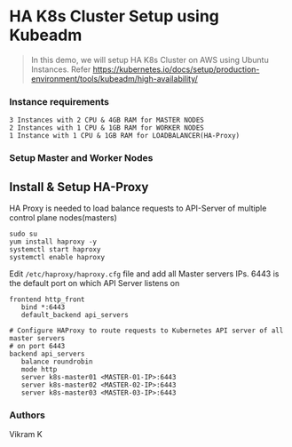 # HA K8s Cluster Setup  using Kubeadm
> In this demo, we will setup HA K8s Cluster on AWS using Ubuntu Instances. Refer https://kubernetes.io/docs/setup/production-environment/tools/kubeadm/high-availability/

### Instance requirements 
```
3 Instances with 2 CPU & 4GB RAM for MASTER NODES
2 Instances with 1 CPU & 1GB RAM for WORKER NODES
1 Instance with 1 CPU & 1GB RAM for LOADBALANCER(HA-Proxy)
```
### Setup Master and Worker Nodes
## Install & Setup HA-Proxy
HA Proxy is needed to load balance requests to API-Server of multiple control plane nodes(masters)
```
sudo su
yum install haproxy -y
systemctl start haproxy
systemctl enable haproxy

```
Edit `/etc/haproxy/haproxy.cfg` file and add all Master servers IPs. 6443 is the default port on which
API Server listens on
```
frontend http_front
   bind *:6443
   default_backend api_servers

# Configure HAProxy to route requests to Kubernetes API server of all master servers
# on port 6443
backend api_servers
   balance roundrobin
   mode http
   server k8s-master01 <MASTER-01-IP>:6443
   server k8s-master02 <MASTER-02-IP>:6443
   server k8s-master03 <MASTER-03-IP>:6443
```
### Authors
Vikram K